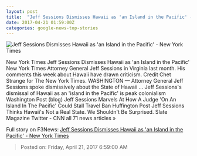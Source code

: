 ```yaml
---
layout: post
title:  "Jeff Sessions Dismisses Hawaii as 'an Island in the Pacific' - New York Times"
date: 2017-04-21 01:59:00Z
categories: google-news-top-stories
---
```


![Jeff Sessions Dismisses Hawaii as 'an Island in the Pacific' - New York Times](https://static01.nyt.com/images/2017/04/21/us/21sessions/21sessions-facebookJumbo.jpg)

New York Times Jeff Sessions Dismisses Hawaii as 'an Island in the Pacific' New York Times Attorney General Jeff Sessions in Virginia last month. His comments this week about Hawaii have drawn criticism. Credit Chet Strange for The New York Times. WASHINGTON — Attorney General Jeff Sessions spoke dismissively about the State of Hawaii ... Jeff Sessions's dismissal of Hawaii as an 'island in the Pacific' is peak colonialism Washington Post (blog) Jeff Sessions Marvels At How A Judge 'On An Island In The Pacific' Could Stall Travel Ban Huffington Post Jeff Sessions Thinks Hawaii's Not a Real State. We Shouldn't Be Surprised. Slate Magazine Twitter - CNN all 71 news articles »


Full story on F3News: [Jeff Sessions Dismisses Hawaii as 'an Island in the Pacific' - New York Times](http://www.f3nws.com/n/nMa2yD)

> Posted on: Friday, April 21, 2017 6:59:00 AM
